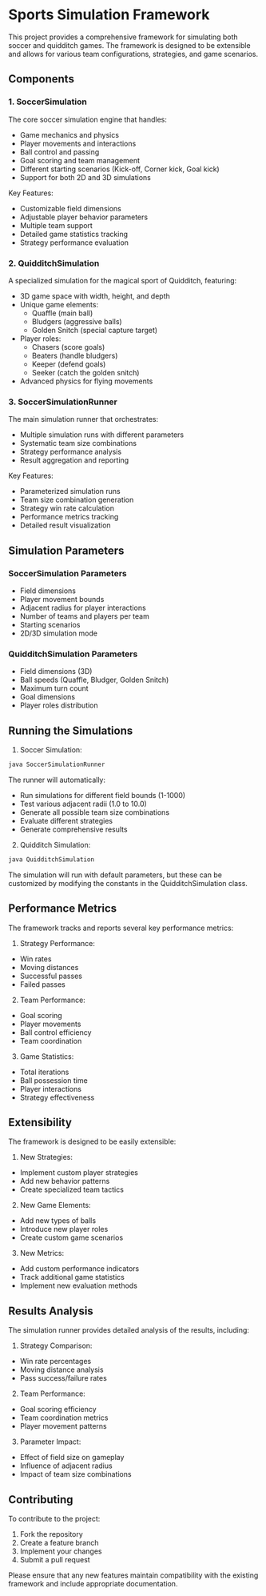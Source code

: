 # Sports Simulation Framework

This project provides a comprehensive framework for simulating both soccer and quidditch games. The framework is designed to be extensible and allows for various team configurations, strategies, and game scenarios.

## Components

### 1. SoccerSimulation
The core soccer simulation engine that handles:
- Game mechanics and physics
- Player movements and interactions
- Ball control and passing
- Goal scoring and team management
- Different starting scenarios (Kick-off, Corner kick, Goal kick)
- Support for both 2D and 3D simulations

Key Features:
- Customizable field dimensions
- Adjustable player behavior parameters
- Multiple team support
- Detailed game statistics tracking
- Strategy performance evaluation

### 2. QuidditchSimulation
A specialized simulation for the magical sport of Quidditch, featuring:
- 3D game space with width, height, and depth
- Unique game elements:
  - Quaffle (main ball)
  - Bludgers (aggressive balls)
  - Golden Snitch (special capture target)
- Player roles:
  - Chasers (score goals)
  - Beaters (handle bludgers)
  - Keeper (defend goals)
  - Seeker (catch the golden snitch)
- Advanced physics for flying movements

### 3. SoccerSimulationRunner
The main simulation runner that orchestrates:
- Multiple simulation runs with different parameters
- Systematic team size combinations
- Strategy performance analysis
- Result aggregation and reporting

Key Features:
- Parameterized simulation runs
- Team size combination generation
- Strategy win rate calculation
- Performance metrics tracking
- Detailed result visualization

## Simulation Parameters

### SoccerSimulation Parameters
- Field dimensions
- Player movement bounds
- Adjacent radius for player interactions
- Number of teams and players per team
- Starting scenarios
- 2D/3D simulation mode

### QuidditchSimulation Parameters
- Field dimensions (3D)
- Ball speeds (Quaffle, Bludger, Golden Snitch)
- Maximum turn count
- Goal dimensions
- Player roles distribution

## Running the Simulations

1. Soccer Simulation:
```java
java SoccerSimulationRunner
```
The runner will automatically:
- Run simulations for different field bounds (1-1000)
- Test various adjacent radii (1.0 to 10.0)
- Generate all possible team size combinations
- Evaluate different strategies
- Generate comprehensive results

2. Quidditch Simulation:
```java
java QuidditchSimulation
```
The simulation will run with default parameters, but these can be customized by modifying the constants in the QuidditchSimulation class.

## Performance Metrics

The framework tracks and reports several key performance metrics:

1. Strategy Performance:
- Win rates
- Moving distances
- Successful passes
- Failed passes

2. Team Performance:
- Goal scoring
- Player movements
- Ball control efficiency
- Team coordination

3. Game Statistics:
- Total iterations
- Ball possession time
- Player interactions
- Strategy effectiveness

## Extensibility

The framework is designed to be easily extensible:

1. New Strategies:
- Implement custom player strategies
- Add new behavior patterns
- Create specialized team tactics

2. New Game Elements:
- Add new types of balls
- Introduce new player roles
- Create custom game scenarios

3. New Metrics:
- Add custom performance indicators
- Track additional game statistics
- Implement new evaluation methods

## Results Analysis

The simulation runner provides detailed analysis of the results, including:

1. Strategy Comparison:
- Win rate percentages
- Moving distance analysis
- Pass success/failure rates

2. Team Performance:
- Goal scoring efficiency
- Team coordination metrics
- Player movement patterns

3. Parameter Impact:
- Effect of field size on gameplay
- Influence of adjacent radius
- Impact of team size combinations

## Contributing

To contribute to the project:

1. Fork the repository
2. Create a feature branch
3. Implement your changes
4. Submit a pull request

Please ensure that any new features maintain compatibility with the existing framework and include appropriate documentation.
